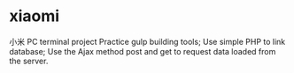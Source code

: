 # xiaomi
小米 PC terminal project
Practice gulp building tools;
Use simple PHP to link database;
Use the Ajax method post and get to request data loaded from the server.
